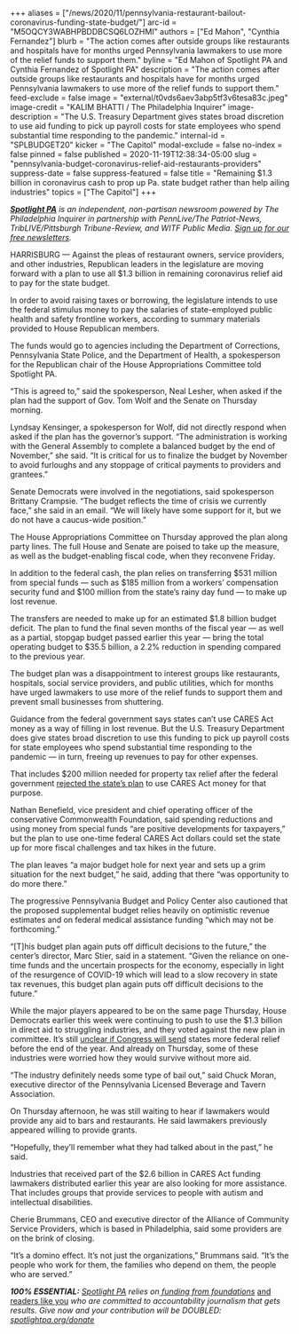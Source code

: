 +++
aliases = ["/news/2020/11/pennsylvania-restaurant-bailout-coronavirus-funding-state-budget/"]
arc-id = "M5OQCY3WABHPBDDBCSQ6LOZHMI"
authors = ["Ed Mahon", "Cynthia Fernandez"]
blurb = "The action comes after outside groups like restaurants and hospitals have for months urged Pennsylvania lawmakers to use more of the relief funds to support them."
byline = "Ed Mahon of Spotlight PA and Cynthia Fernandez of Spotlight PA"
description = "The action comes after outside groups like restaurants and hospitals have for months urged Pennsylvania lawmakers to use more of the relief funds to support them."
feed-exclude = false
image = "external/t0vds6aev3abp5tf3v6tesa83c.jpeg"
image-credit = "KALIM BHATTI / The Philadelphia Inquirer"
image-description = "The U.S. Treasury Department gives states broad discretion to use aid funding to pick up payroll costs for state employees who spend substantial time responding to the pandemic."
internal-id = "SPLBUDGET20"
kicker = "The Capitol"
modal-exclude = false
no-index = false
pinned = false
published = 2020-11-19T12:38:34-05:00
slug = "pennsylvania-budget-coronavirus-relief-aid-restaurants-providers"
suppress-date = false
suppress-featured = false
title = "Remaining $1.3 billion in coronavirus cash to prop up Pa. state budget rather than help ailing industries"
topics = ["The Capitol"]
+++

<a href="https://www.spotlightpa.org/"><i><b>Spotlight PA</b></i></a><i> is an independent, non-partisan newsroom powered by The Philadelphia Inquirer in partnership with PennLive/The Patriot-News, TribLIVE/Pittsburgh Tribune-Review, and WITF Public Media. </i><a href="https://www.spotlightpa.org/newsletters"><i>Sign up for our free newsletters</i></a><i>.</i>

HARRISBURG — Against the pleas of restaurant owners, service providers, and other industries, Republican leaders in the legislature are moving forward with a plan to use all $1.3 billion in remaining coronavirus relief aid to pay for the state budget.

In order to avoid raising taxes or borrowing, the legislature intends to use the federal stimulus money to pay the salaries of state-employed public health and safety frontline workers, according to summary materials provided to House Republican members.

The funds would go to agencies including the Department of Corrections, Pennsylvania State Police, and the Department of Health, a spokesperson for the Republican chair of the House Appropriations Committee told Spotlight PA.

“This is agreed to,” said the spokesperson, Neal Lesher, when asked if the plan had the support of Gov. Tom Wolf and the Senate on Thursday morning.

Lyndsay Kensinger, a spokesperson for Wolf, did not directly respond when asked if the plan has the governor’s support. “The administration is working with the General Assembly to complete a balanced budget by the end of November,” she said. “It is critical for us to finalize the budget by November to avoid furloughs and any stoppage of critical payments to providers and grantees.”

<script src="https://www.spotlightpa.org/embed.js" async></script><div data-spl-embed-version="1" data-spl-src="https://www.spotlightpa.org/embeds/newsletter/"></div>

Senate Democrats were involved in the negotiations, said spokesperson Brittany Crampsie. “The budget reflects the time of crisis we currently face,” she said in an email. “We will likely have some support for it, but we do not have a caucus-wide position.”

The House Appropriations Committee on Thursday approved the plan along party lines. The full House and Senate are poised to take up the measure, as well as the budget-enabling fiscal code, when they reconvene Friday.

In addition to the federal cash, the plan relies on transferring $531 million from special funds — such as $185 million from a workers’ compensation security fund and $100 million from the state’s rainy day fund — to make up lost revenue.

The transfers are needed to make up for an estimated $1.8 billion budget deficit. The plan to fund the final seven months of the fiscal year — as well as a partial, stopgap budget passed earlier this year — bring the total operating budget to $35.5 billion, a 2.2% reduction in spending compared to the previous year.

The budget plan was a disappointment to interest groups like restaurants, hospitals, social service providers, and public utilities, which for months have urged lawmakers to use more of the relief funds to support them and prevent small businesses from shuttering.

Guidance from the federal government says states can’t use CARES Act money as a way of filling in lost revenue. But the U.S. Treasury Department does give states broad discretion to use this funding to pick up payroll costs for state employees who spend substantial time responding to the pandemic — in turn, freeing up revenues to pay for other expenses.

That includes $200 million needed for property tax relief after the federal government <a href="https://www.spotlightpa.org/news/2020/11/pennsylvania-budget-property-tax-relief-coronavirus-relief-funding/">rejected the state’s plan</a> to use CARES Act money for that purpose.

Nathan Benefield, vice president and chief operating officer of the conservative Commonwealth Foundation, said spending reductions and using money from special funds “are positive developments for taxpayers,” but the plan to use one-time federal CARES Act dollars could set the state up for more fiscal challenges and tax hikes in the future.

The plan leaves “a major budget hole for next year and sets up a grim situation for the next budget,” he said, adding that there “was opportunity to do more there.”

The progressive Pennsylvania Budget and Policy Center also cautioned that the proposed supplemental budget relies heavily on optimistic revenue estimates and on federal medical assistance funding “which may not be forthcoming.”

“[T]his budget plan again puts off difficult decisions to the future,” the center’s director, Marc Stier, said in a statement. “Given the reliance on one-time funds and the uncertain prospects for the economy, especially in light of the resurgence of COVID-19 which will lead to a slow recovery in state tax revenues, this budget plan again puts off difficult decisions to the future.”

While the major players appeared to be on the same page Thursday, House Democrats earlier this week were continuing to push to use the $1.3 billion in direct aid to struggling industries, and they voted against the new plan in committee. It’s still <a href="https://www.cnbc.com/2020/11/19/coronavirus-stimulus-update-mcconnell-agrees-to-resume-talks-schumer-says.html">unclear if Congress will send</a> states more federal relief before the end of the year. And already on Thursday, some of these industries were worried how they would survive without more aid.

“The industry definitely needs some type of bail out,” said Chuck Moran, executive director of the Pennsylvania Licensed Beverage and Tavern Association.

<script src="https://www.spotlightpa.org/embed.js" async></script><div data-spl-embed-version="1" data-spl-src="https://www.spotlightpa.org/embeds/donate/?teaser_text=Spotlight%20PA%20provides%20essential%2C%20public-service%20journalism%20thanks%20to%20its%20dedicated%20and%20passionate%20members.%20%3Cb%3EJoin%20today%20and%20we'll%20DOUBLE%20your%20gift.%3C%2Fb%3E&cta_text=YES%2C%20DOUBLE%20MY%20GIFT&eyebrow_text=BECOME%20A%20MEMBER"></div>

On Thursday afternoon, he was still waiting to hear if lawmakers would provide any aid to bars and restaurants. He said lawmakers previously appeared willing to provide grants.

“Hopefully, they’ll remember what they had talked about in the past,” he said.

Industries that received part of the $2.6 billion in CARES Act funding lawmakers distributed earlier this year are also looking for more assistance. That includes groups that provide services to people with autism and intellectual disabilities.

Cherie Brummans, CEO and executive director of the Alliance of Community Service Providers, which is based in Philadelphia, said some providers are on the brink of closing.

“It’s a domino effect. It’s not just the organizations,” Brummans said. “It’s the people who work for them, the families who depend on them, the people who are served.”

<i><b>100% ESSENTIAL:</b></i><i> </i><a href="https://www.spotlightpa.org/"><i>Spotlight PA</i></a><i> relies on</i><a href="https://www.spotlightpa.org/support"><i> funding from foundations</i></a><i> </i><a href="https://www.spotlightpa.org/support">and readers like you</a><i> who are committed to accountability journalism that gets results. Give now and your contribution will be DOUBLED: </i><a href="https://www.spotlightpa.org/donate"><i>spotlightpa.org/donate</i></a>
